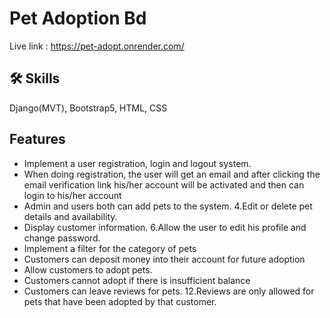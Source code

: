 
# Pet Adoption Bd
Live link : https://pet-adopt.onrender.com/


## 🛠 Skills
Django(MVT), Bootstrap5, HTML, CSS


## Features

- Implement a user registration, login and logout system.
- When doing registration, the user will get an email and after clicking the email verification link his/her account will be activated and then can login to his/her account
- Admin and users both can add pets to the system. 4.Edit or delete pet details and availability.
- Display customer information. 6.Allow the user to edit his profile and change password. 
- Implement a filter for the category of pets
- Customers can deposit money into their account for future adoption
- Allow customers to adopt pets.
- Customers cannot adopt if there is insufficient balance
- Customers can leave reviews for pets. 12.Reviews are only allowed for pets that have been adopted by that customer.

